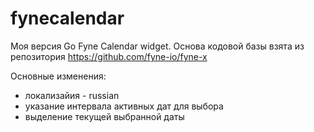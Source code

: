 # fynecalendar
Моя версия Go Fyne Calendar widget.
Основа кодовой базы взята из репозитория https://github.com/fyne-io/fyne-x

Основные изменения:
- локализайия - russian
- указание интервала активных дат для выбора
- выделение текущей выбранной даты
